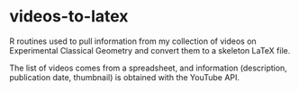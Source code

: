 # videos-to-latex

R routines used to pull information from my collection of videos on Experimental Classical Geometry and convert them to a skeleton LaTeX file.

The list of videos comes from a spreadsheet, and information (description, publication date, thumbnail) is obtained with the YouTube API.
